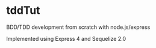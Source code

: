 # tddTut
BDD/TDD development from scratch with node.js/express

Implemented using Express 4 and Sequelize 2.0
